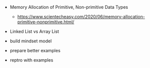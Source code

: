 - Memory Allocation of Primitive, Non-primitive Data Types
    - https://www.scientecheasy.com/2020/06/memory-allocation-primitive-nonprimitive.html/

- Linked List vs Array List  

- build mindset model
- prepare better examples
- reptro with examples